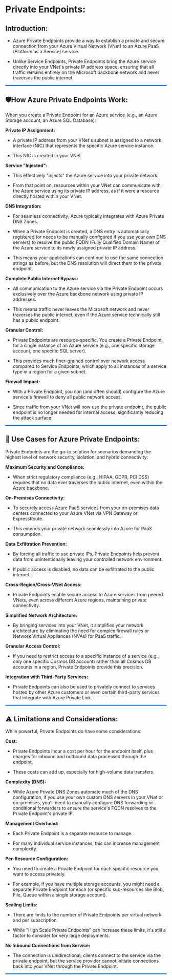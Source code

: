 # Private Endpoints:

## Introduction:

* Azure Private Endpoints provide a way to establish a private and secure connection from your Azure Virtual Network (VNet) to an Azure PaaS (Platform as a Service) service. 

* Unlike Service Endpoints, Private Endpoints bring the Azure service directly into your VNet's private IP address space, ensuring that all traffic remains entirely on the Microsoft backbone network and never traverses the public internet.

<hr style="border: 0; height: 3px; background: #0078D4; margin-top: 12px; margin-bottom: 12px;">

## 🛡️How Azure Private Endpoints Work:

When you create a Private Endpoint for an Azure service (e.g., an Azure Storage account, an Azure SQL Database):

**Private IP Assignment:**

* A private IP address from your VNet's subnet is assigned to a network interface (NIC) that represents the specific Azure service instance. 

* This NIC is created in your VNet.

**Service "Injected":**

* This effectively "injects" the Azure service into your private network. 

* From that point on, resources within your VNet can communicate with the Azure service using its private IP address, as if it were a resource directly hosted within your VNet.

**DNS Integration:**

* For seamless connectivity, Azure typically integrates with Azure Private DNS Zones. 

* When a Private Endpoint is created, a DNS entry is automatically registered (or needs to be manually configured if you use your own DNS servers) to resolve the public FQDN (Fully Qualified Domain Name) of the Azure service to its newly assigned private IP address. 

* This means your applications can continue to use the same connection strings as before, but the DNS resolution will direct them to the private endpoint.

**Complete Public Internet Bypass:**

* All communication to the Azure service via the Private Endpoint occurs exclusively over the Azure backbone network using private IP addresses. 

* This means traffic never leaves the Microsoft network and never traverses the public internet, even if the Azure service technically still has a public endpoint.

**Granular Control:** 

* Private Endpoints are resource-specific. You create a Private Endpoint for a single instance of an Azure service (e.g., one specific storage account, one specific SQL server). 

* This provides much finer-grained control over network access compared to Service Endpoints, which apply to all instances of a service type in a region for a given subnet.

**Firewall Impact:**

* With a Private Endpoint, you can (and often should) configure the Azure service's firewall to deny all public network access.

* Since traffic from your VNet will now use the private endpoint, the public endpoint is no longer needed for internal access, significantly reducing the attack surface.

<hr style="border: 0; height: 3px; background: #0078D4; margin-top: 12px; margin-bottom: 12px;">

## 🚀 Use Cases for Azure Private Endpoints:

Private Endpoints are the go-to solution for scenarios demanding the highest level of network security, isolation, and hybrid connectivity:

**Maximum Security and Compliance:**

* When strict regulatory compliance (e.g., HIPAA, GDPR, PCI DSS) requires that no data ever traverses the public internet, even within the Azure backbone.

**On-Premises Connectivity:**

* To securely access Azure PaaS services from your on-premises data centers connected to your Azure VNet via VPN Gateway or ExpressRoute. 

* This extends your private network seamlessly into Azure for PaaS consumption.

**Data Exfiltration Prevention:**

* By forcing all traffic to use private IPs, Private Endpoints help prevent data from unintentionally leaving your controlled network environment. 

* If public access is disabled, no data can be exfiltrated to the public internet.

**Cross-Region/Cross-VNet Access:**

* Private Endpoints enable secure access to Azure services from peered VNets, even across different Azure regions, maintaining private connectivity.

**Simplified Network Architecture:**

* By bringing services into your VNet, it simplifies your network architecture by eliminating the need for complex firewall rules or Network Virtual Appliances (NVAs) for PaaS traffic.

**Granular Access Control:**

* If you need to restrict access to a specific instance of a service (e.g., only one specific Cosmos DB account) rather than all Cosmos DB accounts in a region, Private Endpoints provide this precision.

**Integration with Third-Party Services:**

* Private Endpoints can also be used to privately connect to services hosted by other Azure customers or even certain third-party services that integrate with Azure Private Link.

<hr style="border: 0; height: 3px; background: #0078D4; margin-top: 12px; margin-bottom: 12px;">

## ⚠️ Limitations and Considerations:

While powerful, Private Endpoints do have some considerations:

**Cost:**

* Private Endpoints incur a cost per hour for the endpoint itself, plus charges for inbound and outbound data processed through the endpoint. 

* These costs can add up, especially for high-volume data transfers.

**Complexity (DNS):**

* While Azure Private DNS Zones automate much of the DNS configuration, if you use your own custom DNS servers in your VNet or on-premises, you'll need to manually configure DNS forwarding or conditional forwarders to ensure the service's FQDN resolves to the Private Endpoint's private IP.

**Management Overhead:**

* Each Private Endpoint is a separate resource to manage. 

* For many individual service instances, this can increase management complexity.

**Per-Resource Configuration:**

* You need to create a Private Endpoint for each specific resource you want to access privately. 

* For example, if you have multiple storage accounts, you might need a separate Private Endpoint for each (or specific sub-resources like Blob, File, Queue within a single storage account).

**Scaling Limits:**

* There are limits to the number of Private Endpoints per virtual network and per subscription. 

* While "High Scale Private Endpoints" can increase these limits, it's still a factor to consider for very large deployments.

**No Inbound Connections from Service:**

* The connection is unidirectional; clients connect to the service via the private endpoint, but the service provider cannot initiate connections back into your VNet through the Private Endpoint.

<hr style="border: 0; height: 3px; background: #0078D4; margin-top: 12px; margin-bottom: 12px;">